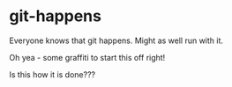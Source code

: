 git-happens
===========

Everyone knows that git happens. Might as well run with it.

Oh yea - some graffiti to start this off right!

Is this how it is done???